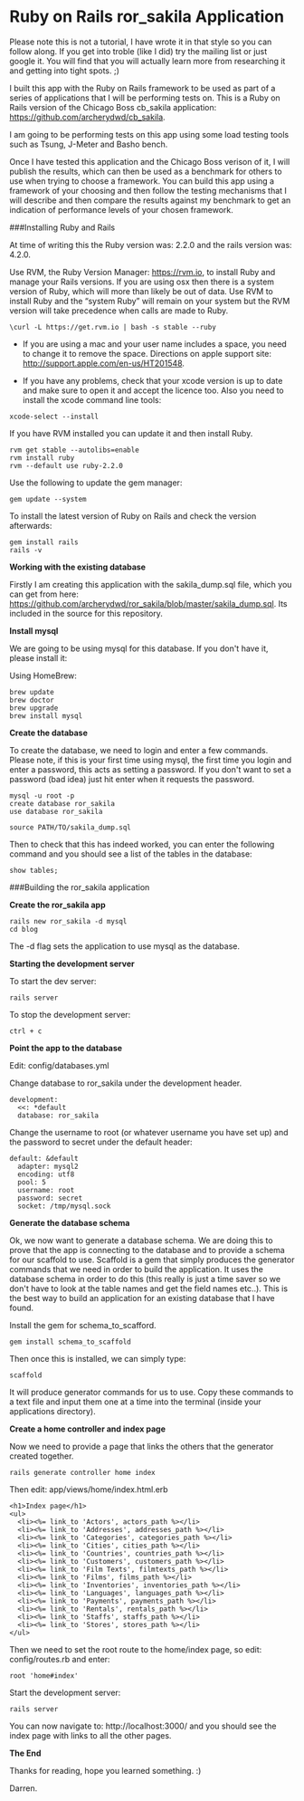 # Ruby on Rails ror_sakila Application

Please note this is not a tutorial, I have wrote it in that style so you can follow along. If you get into troble (like I did) try the mailing list or just google it. You will find that you will actually learn more from researching it and getting into tight spots. ;) 

I built this app with the Ruby on Rails framework to be used as part of a series of applications that I will be 
performing tests on. This is a Ruby on Rails version of the Chicago Boss cb_sakila application: 
https://github.com/archerydwd/cb_sakila.

I am going to be performing tests on this app using some load testing tools such as Tsung, J-Meter and Basho bench. 

Once I have tested this application and the Chicago Boss verison of it, I will publish the results, which can then be used as a benchmark for others to use when trying to choose a framework. 
You can build this app using a framework of your choosing and then follow the testing mechanisms that I will describe and then compare the results against my benchmark to get an indication of performance levels of your chosen framework.

###Installing Ruby and Rails

At time of writing this the Ruby version was: 2.2.0 and the rails version was: 4.2.0.

Use RVM, the Ruby Version Manager: https://rvm.io, to install Ruby and manage your Rails versions.
If you are using osx then there is a system version of Ruby, which will more than likely be out of data. Use RVM to install Ruby and the “system Ruby” will remain on your system but the RVM version will take precedence when calls are made to Ruby.

```
\curl -L https://get.rvm.io | bash -s stable --ruby
```

* If you are using a mac and your user name includes a space, you need to change it to remove the space. Directions on apple support site: http://support.apple.com/en-us/HT201548.

* If you have any problems, check that your xcode version is up to date and make sure to open it and accept the licence too. Also you need to install the xcode command line tools: 

```
xcode-select --install
```

If you have RVM installed you can update it and then install Ruby.
```
rvm get stable --autolibs=enable
rvm install ruby
rvm --default use ruby-2.2.0
```

Use the following to update the gem manager:

```
gem update --system
```

To install the latest version of Ruby on Rails and check the version afterwards:

```
gem install rails
rails -v
```

**Working with the existing database**

Firstly I am creating this application with the sakila_dump.sql file, which you can get from here: https://github.com/archerydwd/ror_sakila/blob/master/sakila_dump.sql. Its included in the source for this repository.

**Install mysql**

We are going to be using mysql for this database. If you don't have it, please install it:

Using HomeBrew:

```
brew update
brew doctor
brew upgrade
brew install mysql
```

**Create the database**

To create the database, we need to login and enter a few commands. Please note, if this is your first time using mysql, the first time you login and enter a password, this acts as setting a password. If you don't want to set a password (bad idea) just hit enter when it requests the password.

```
mysql -u root -p
create database ror_sakila
use database ror_sakila

source PATH/TO/sakila_dump.sql
```

Then to check that this has indeed worked, you can enter the following command and you should see a list of the tables in the database:

```
show tables;
```

###Building the ror_sakila application

**Create the ror_sakila app**
```
rails new ror_sakila -d mysql
cd blog
```

The -d flag sets the application to use mysql as the database.

**Starting the development server**

To start the dev server:
```
rails server
```

To stop the development server:
```
ctrl + c
```

**Point the app to the database**

Edit: config/databases.yml

Change database to ror_sakila under the development header.

```
development:
  <<: *default
  database: ror_sakila
```

Change the username to root (or whatever username you have set up) and the password to secret under the default header:

```
default: &default
  adapter: mysql2
  encoding: utf8
  pool: 5
  username: root
  password: secret
  socket: /tmp/mysql.sock
```

**Generate the database schema**

Ok, we now want to generate a database schema. We are doing this to prove that the app is connecting to the database and to provide a schema for our scaffold to use. 
Scaffold is a gem that simply produces the generator commands that we need in order to build the application. It uses the database schema in order to do this (this really is just a time saver so we don't have to look at the table names and get the field names etc..). This is the best way to build an application for an existing database that I have found.

Install the gem for schema_to_scafford.

```
gem install schema_to_scaffold
```

Then once this is installed, we can simply type:

```
scaffold
```

It will produce generator commands for us to use. Copy these commands to a text file and input them one at a time into the terminal (inside your applications directory).

**Create a home controller and index page**

Now we need to provide a page that links the others that the generator created together.

```
rails generate controller home index
```

Then edit: app/views/home/index.html.erb

```
<h1>Index page</h1>
<ul>
  <li><%= link_to 'Actors', actors_path %></li>
  <li><%= link_to 'Addresses', addresses_path %></li>
  <li><%= link_to 'Categories', categories_path %></li>
  <li><%= link_to 'Cities', cities_path %></li>
  <li><%= link_to 'Countries', countries_path %></li>
  <li><%= link_to 'Customers', customers_path %></li>
  <li><%= link_to 'Film Texts', filmtexts_path %></li>
  <li><%= link_to 'Films', films_path %></li>
  <li><%= link_to 'Inventories', inventories_path %></li>
  <li><%= link_to 'Languages', languages_path %></li>
  <li><%= link_to 'Payments', payments_path %></li>
  <li><%= link_to 'Rentals', rentals_path %></li>
  <li><%= link_to 'Staffs', staffs_path %></li>
  <li><%= link_to 'Stores', stores_path %></li>
</ul>
```

Then we need to set the root route to the home/index page, so edit: config/routes.rb and enter:

```
root 'home#index'
```

Start the development server:

```
rails server
```

You can now navigate to: http://localhost:3000/ and you should see the index page with links to all the other pages.

**The End**

Thanks for reading, hope you learned something. :)

Darren.
